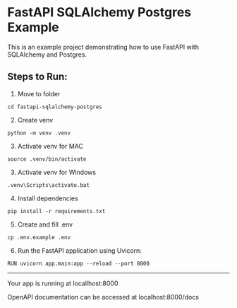 # FastAPI SQLAlchemy Postgres Example
This is an example project demonstrating how to use FastAPI with SQLAlchemy and Postgres.

## Steps to Run:
1. Move to folder

```
cd fastapi-sqlalchemy-postgres 
```

2. Create venv

```
python -m venv .venv
```

3. Activate venv for MAC

```
source .venv/bin/activate
```

3. Activate venv for Windows

```
.venv\Scripts\activate.bat
```

4. Install dependencies

```
pip install -r requirements.txt
```

5. Create and fill .env

```
cp .env.example .env
```

6. Run the FastAPI application using Uvicorn:
```
RUN uvicorn app.main:app --reload --port 8000
```
---
Your app is running at locallhost:8000

OpenAPI documentation can be accessed at localhost:8000/docs